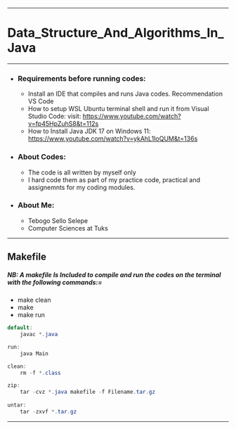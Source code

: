 ________________________________________________________________________________________
 
 #              Data_Structure_And_Algorithms_In_Java
________________________________________________________________________________________
- ### Requirements before running codes:
    - Install an IDE that compiles and runs Java codes. Recommendation VS Code
    - How to setup WSL Ubuntu terminal shell and run it from Visual Studio Code: 
         visit: https://www.youtube.com/watch?v=fp45HpZuhS8&t=112s
    - How to Install Java JDK 17 on Windows 11: https://www.youtube.com/watch?v=ykAhL1IoQUM&t=136s
- ### About Codes:
    - The code is all written by myself only
    - I hard code them as part of my practice code, practical and assignemnts for my coding modules.
- ###  About Me: 
    - Tebogo Sello Selepe
    - Computer Sciences at Tuks
________________________________________________________________________________________
 ## Makefile
 ##### NB: A makefile Is Included to compile and run the codes on the terminal with the following commands:=
- make clean
- make
- make run

```java
default:
	javac *.java

run:
	java Main

clean:
	rm -f *.class

zip:
	tar -cvz *.java makefile -f Filename.tar.gz
	
untar:
	tar -zxvf *.tar.gz
```
________________________________________________________________________________________
